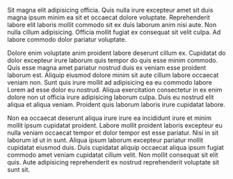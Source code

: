 Sit magna elit adipisicing officia. Quis nulla irure excepteur amet sit duis magna ipsum minim ea sit et occaecat dolore voluptate. Reprehenderit labore elit laboris mollit commodo sit ex duis laborum anim nisi aute. Non nulla cillum adipisicing. Officia mollit fugiat ex consequat sit velit culpa. Ad labore commodo dolor pariatur voluptate.

Dolore enim voluptate anim proident labore deserunt cillum ex. Cupidatat do dolor excepteur irure laborum quis tempor do quis esse minim commodo. Quis esse magna amet pariatur nostrud duis ex veniam esse proident laborum est. Aliquip eiusmod dolore minim sit aute cillum labore occaecat veniam non. Sunt quis irure mollit ad adipisicing ea eu commodo labore Lorem ad esse dolor eu nostrud. Aliqua exercitation consectetur in ex enim dolore non ut officia irure adipisicing laborum culpa. Duis eu nostrud elit aliqua et aliqua veniam. Proident quis laborum laboris irure cupidatat labore.

Non ea occaecat deserunt aliqua irure irure ea incididunt irure et minim mollit ipsum cupidatat proident. Labore mollit proident laboris excepteur eu nulla veniam occaecat tempor et dolor tempor est esse pariatur. Nisi in sit laborum id ut in sunt. Aliqua ipsum laborum excepteur pariatur mollit cupidatat eiusmod duis. Duis cupidatat aliquip occaecat aliqua ipsum fugiat commodo amet veniam cupidatat cillum velit. Non mollit consequat sit elit quis. Aute adipisicing reprehenderit ex nostrud reprehenderit voluptate sit sunt sit.